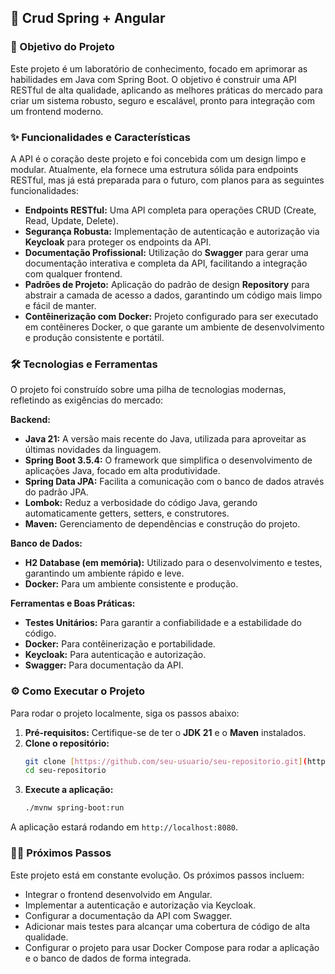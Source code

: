## 🚀 **Crud Spring + Angular**

### **🎯 Objetivo do Projeto**

Este projeto é um laboratório de conhecimento, focado em aprimorar as habilidades em Java com Spring Boot. O objetivo é construir uma API RESTful de alta qualidade, aplicando as melhores práticas do mercado para criar um sistema robusto, seguro e escalável, pronto para integração com um frontend moderno.

### **✨ Funcionalidades e Características**

A API é o coração deste projeto e foi concebida com um design limpo e modular. Atualmente, ela fornece uma estrutura sólida para endpoints RESTful, mas já está preparada para o futuro, com planos para as seguintes funcionalidades:

* **Endpoints RESTful:** Uma API completa para operações CRUD (Create, Read, Update, Delete).
* **Segurança Robusta:** Implementação de autenticação e autorização via **Keycloak** para proteger os endpoints da API.
* **Documentação Profissional:** Utilização do **Swagger** para gerar uma documentação interativa e completa da API, facilitando a integração com qualquer frontend.
* **Padrões de Projeto:** Aplicação do padrão de design **Repository** para abstrair a camada de acesso a dados, garantindo um código mais limpo e fácil de manter.
* **Contêinerização com Docker:** Projeto configurado para ser executado em contêineres Docker, o que garante um ambiente de desenvolvimento e produção consistente e portátil.

### **🛠️ Tecnologias e Ferramentas**

O projeto foi construído sobre uma pilha de tecnologias modernas, refletindo as exigências do mercado:

**Backend:**
* **Java 21:** A versão mais recente do Java, utilizada para aproveitar as últimas novidades da linguagem.
* **Spring Boot 3.5.4:** O framework que simplifica o desenvolvimento de aplicações Java, focado em alta produtividade.
* **Spring Data JPA:** Facilita a comunicação com o banco de dados através do padrão JPA.
* **Lombok:** Reduz a verbosidade do código Java, gerando automaticamente getters, setters, e construtores.
* **Maven:** Gerenciamento de dependências e construção do projeto.

**Banco de Dados:**
* **H2 Database (em memória):** Utilizado para o desenvolvimento e testes, garantindo um ambiente rápido e leve.
* **Docker:** Para um ambiente consistente e produção.

**Ferramentas e Boas Práticas:**
* **Testes Unitários:** Para garantir a confiabilidade e a estabilidade do código.
* **Docker:** Para contêinerização e portabilidade.
* **Keycloak:** Para autenticação e autorização.
* **Swagger:** Para documentação da API.

### **⚙️ Como Executar o Projeto**

Para rodar o projeto localmente, siga os passos abaixo:

1.  **Pré-requisitos:** Certifique-se de ter o **JDK 21** e o **Maven** instalados.
2.  **Clone o repositório:**
    ```bash
    git clone [https://github.com/seu-usuario/seu-repositorio.git](https://github.com/seu-usuario/seu-repositorio.git)
    cd seu-repositorio
    ```
3.  **Execute a aplicação:**
    ```bash
    ./mvnw spring-boot:run
    ```

A aplicação estará rodando em `http://localhost:8080`.

### **👨‍💻 Próximos Passos**

Este projeto está em constante evolução. Os próximos passos incluem:

* Integrar o frontend desenvolvido em Angular.
* Implementar a autenticação e autorização via Keycloak.
* Configurar a documentação da API com Swagger.
* Adicionar mais testes para alcançar uma cobertura de código de alta qualidade.
* Configurar o projeto para usar Docker Compose para rodar a aplicação e o banco de dados de forma integrada.
